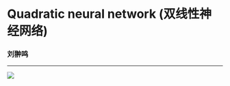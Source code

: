 # Quadratic neural network (双线性神经网络)
### 刘翀鸣
-------

![](https://latex.codecogs.com/svg.image?f(x)%20=%20%5Csigma(x%5E%7BT%7DAx&plus;w*x&plus;b))
